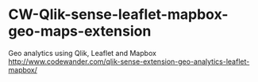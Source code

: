 # CW-Qlik-sense-leaflet-mapbox-geo-maps-extension
Geo analytics using Qlik, Leaflet and Mapbox
http://www.codewander.com/qlik-sense-extension-geo-analytics-leaflet-mapbox/
